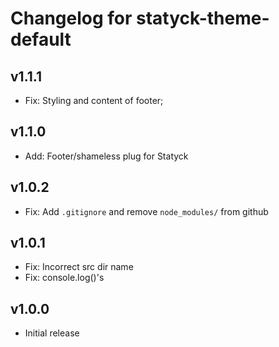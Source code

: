 # Changelog for statyck-theme-default

## v1.1.1
* Fix: Styling and content of footer;

## v1.1.0
* Add: Footer/shameless plug for Statyck

## v1.0.2
* Fix: Add `.gitignore` and remove `node_modules/` from github

## v1.0.1
* Fix: Incorrect src dir name
* Fix: console.log()'s

## v1.0.0
* Initial release

